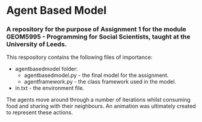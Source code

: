 # Agent Based Model
### A repository for the purpose of Assignment 1 for the module GEOM5995 - Programming for Social Scientists, taught at the University of Leeds.

This respository contains the following files of importance:
- agentbasedmodel folder:
  - agentbasedmodel.py - the final model for the assignment.
  - agentframework.py - the class framework used in the model.
- in.txt - the environment file.

The agents move around through a number of iterations whilst consuming food and sharing with their neighbours. An animation was ultimately 
created to represent these actions.
